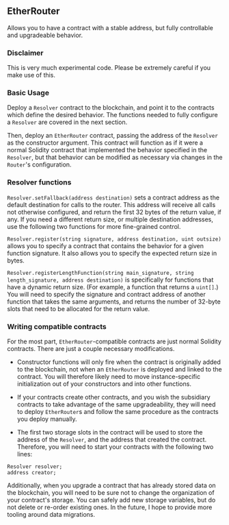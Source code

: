 ## EtherRouter

Allows you to have a contract with a stable address, but fully controllable and upgradeable behavior.

### Disclaimer

This is very much experimental code. Please be extremely careful if you make use of this.

### Basic Usage

Deploy a `Resolver` contract to the blockchain, and point it to the contracts which define the desired behavior. The functions needed to fully configure a `Resolver` are covered in the next section.

Then, deploy an `EtherRouter` contract, passing the address of the `Resolver` as the constructor argument. This contract will function as if it were a normal Solidity contract that implemented the behavior specified in the `Resolver`, but that behavior can be modified as necessary via changes in the `Router`'s configuration.

### Resolver functions

`Resolver.setFallback(address destination)` sets a contract address as the default destination for calls to the router. This address will receive all calls not otherwise configured, and return the first 32 bytes of the return value, if any. If you need a different return size, or multiple destination addresses, use the following two functions for more fine-grained control.

`Resolver.register(string signature, address destination, uint outsize)` allows you to specify a contract that contains the behavior for a given function signature. It also allows you to specify the expected return size in bytes.

`Resolver.registerLengthFunction(string main_signature, string length_signature, address destination)` is specifically for functions that have a dynamic return size. (For example, a function that returns a `uint[]`.) You will need to specify the signature and contract address of another function that takes the same arguments, and returns the number of 32-byte slots that need to be allocated for the return value.

### Writing compatible contracts

For the most part, `EtherRouter`-compatible contracts are just normal Solidity contracts. There are just a couple necessary modifications. 

- Constructor functions will only fire when the contract is originally added to the blockchain, not when an `EtherRouter` is deployed and linked to the contract. You will therefore likely need to move instance-specific initialization out of your constructors and into other functions.

- If your contracts create other contracts, and you wish the subsidiary contracts to take advantage of the same upgradeability, they will need to deploy `EtherRouter`s and follow the same procedure as the contracts you deploy manually.

- The first two storage slots in the contract will be used to store the address of the `Resolver`, and the address that created the contract. Therefore, you will need to start your contracts with the following two lines:
```
Resolver resolver;
address creator;
``` 

Additionally, when you upgrade a contract that has already stored data on the blockchain, you will need to be sure not to change the organization of your contract's storage. You can safely add new storage variables, but do not delete or re-order existing ones. In the future, I hope to provide more tooling around data migrations.
